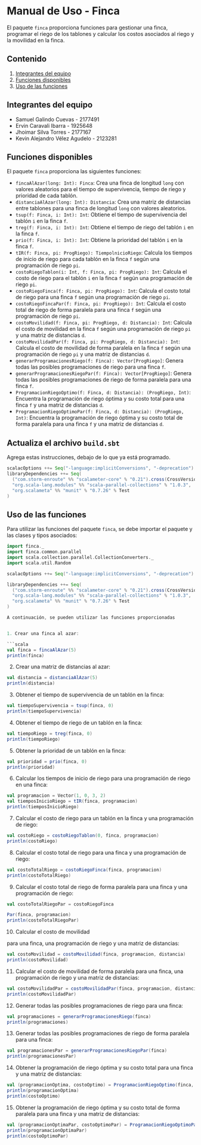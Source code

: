 
# Manual de Uso - Finca

El paquete `finca` proporciona funciones para gestionar una finca, programar el riego de los tablones y calcular los costos asociados al riego y la movilidad en la finca.

## Contenido

1. [Integrantes del equipo](#integrantes)
2. [Funciones disponibles](#funciones-disponibles)
3. [Uso de las funciones](#uso-de-las-funciones)

## Integrantes del equipo<a name="integrantes"></a>

- Samuel Galindo Cuevas - 2177491
- Ervin Caravali Ibarra - 1925648
- Jhoimar Silva Torres - 2177167
- Kevin Alejandro Vélez Agudelo - 2123281

## Funciones disponibles<a name="funciones-disponibles"></a>

El paquete `finca` proporciona las siguientes funciones:

- `fincaAlAzar(long: Int): Finca`: Crea una finca de longitud `long` con valores aleatorios para el tiempo de supervivencia, tiempo de riego y prioridad de cada tablón.
- `distanciaAlAzar(long: Int): Distancia`: Crea una matriz de distancias entre tablones para una finca de longitud `long` con valores aleatorios.
- `tsup(f: Finca, i: Int): Int`: Obtiene el tiempo de supervivencia del tablón `i` en la finca `f`.
- `treg(f: Finca, i: Int): Int`: Obtiene el tiempo de riego del tablón `i` en la finca `f`.
- `prio(f: Finca, i: Int): Int`: Obtiene la prioridad del tablón `i` en la finca `f`.
- `tIR(f: Finca, pi: ProgRiego): TiempolnicioRiego`: Calcula los tiempos de inicio de riego para cada tablón en la finca `f` según una programación de riego `pi`.
- `costoRiegoTablon(i: Int, f: Finca, pi: ProgRiego): Int`: Calcula el costo de riego para el tablón `i` en la finca `f` según una programación de riego `pi`.
- `costoRiegoFinca(f: Finca, pi: ProgRiego): Int`: Calcula el costo total de riego para una finca `f` según una programación de riego `pi`.
- `costoRiegoFincaPar(f: Finca, pi: ProgRiego): Int`: Calcula el costo total de riego de forma paralela para una finca `f` según una programación de riego `pi`.
- `costoMovilidad(f: Finca, pi: ProgRiego, d: Distancia): Int`: Calcula el costo de movilidad en la finca `f` según una programación de riego `pi` y una matriz de distancias `d`.
- `costoMovilidadPar(f: Finca, pi: ProgRiego, d: Distancia): Int`: Calcula el costo de movilidad de forma paralela en la finca `f` según una programación de riego `pi` y una matriz de distancias `d`.
- `generarProgramacionesRiego(f: Finca): Vector[ProgRiego]`: Genera todas las posibles programaciones de riego para una finca `f`.
- `generarProgramacionesRiegoPar(f: Finca): Vector[ProgRiego]`: Genera todas las posibles programaciones de riego de forma paralela para una finca `f`.
- `ProgramacionRiegoOptimo(f: Finca, d: Distancia): (ProgRiego, Int)`: Encuentra la programación de riego óptima y su costo total para una finca `f` y una matriz de distancias `d`.
- `ProgramacionRiegoOptimoPar(f: Finca, d: Distancia): (ProgRiego, Int)`: Encuentra la programación de riego óptima y su costo total de forma paralela para una finca `f` y una matriz de distancias `d`.



## Actualiza el archivo `build.sbt` <a name="build.sbt"></a>
Agrega estas instrucciones, debajo de lo que ya está programado.

```scala
scalacOptions ++= Seq("-language:implicitConversions", "-deprecation")
libraryDependencies ++= Seq(
  ("com.storm-enroute" %% "scalameter-core" % "0.21").cross(CrossVersion.for3Use2_13),
  "org.scala-lang.modules" %% "scala-parallel-collections" % "1.0.3",
  "org.scalameta" %% "munit" % "0.7.26" % Test
)
```


## Uso de las funciones<a name="uso-de-las-funciones"></a>

Para utilizar las funciones del paquete `finca`, se debe importar el paquete y las clases y tipos asociados:

```scala
import finca._
import finca.common.parallel
import scala.collection.parallel.CollectionConverters._
import scala.util.Random

scalacOptions ++= Seq("-language:implicitConversions", "-deprecation")

libraryDependencies ++= Seq(
  ("com.storm-enroute" %% "scalameter-core" % "0.21").cross(CrossVersion.for3Use2_13),
  "org.scala-lang.modules" %% "scala-parallel-collections" % "1.0.3",
  "org.scalameta" %% "munit" % "0.7.26" % Test
)

A continuación, se pueden utilizar las funciones proporcionadas 


1. Crear una finca al azar:

```scala
val finca = fincaAlAzar(5)
println(finca)
```

2. Crear una matriz de distancias al azar:

```scala
val distancia = distanciaAlAzar(5)
println(distancia)
```

3. Obtener el tiempo de supervivencia de un tablón en la finca:

```scala
val tiempoSupervivencia = tsup(finca, 0)
println(tiempoSupervivencia)
```

4. Obtener el tiempo de riego de un tablón en la finca:

```scala
val tiempoRiego = treg(finca, 0)
println(tiempoRiego)
```

5. Obtener la prioridad de un tablón en la finca:

```scala
val prioridad = prio(finca, 0)
println(prioridad)
```

6. Calcular los tiempos de inicio de riego para una programación de riego en una finca:

```scala
val programacion = Vector(1, 0, 3, 2)
val tiemposInicioRiego = tIR(finca, programacion)
println(tiemposInicioRiego)
```

7. Calcular el costo de riego para un tablón en la finca y una programación de riego:

```scala
val costoRiego = costoRiegoTablon(0, finca, programacion)
println(costoRiego)
```

8. Calcular el costo total de riego para una finca y una programación de riego:

```scala
val costoTotalRiego = costoRiegoFinca(finca, programacion)
println(costoTotalRiego)
```

9. Calcular el costo total de riego de forma paralela para una finca y una programación de riego:

```scala
val costoTotalRiegoPar = costoRiegoFinca

Par(finca, programacion)
println(costoTotalRiegoPar)
```

10. Calcular el costo de movilidad

 para una finca, una programación de riego y una matriz de distancias:

```scala
val costoMovilidad = costoMovilidad(finca, programacion, distancia)
println(costoMovilidad)
```

11. Calcular el costo de movilidad de forma paralela para una finca, una programación de riego y una matriz de distancias:

```scala
val costoMovilidadPar = costoMovilidadPar(finca, programacion, distancia)
println(costoMovilidadPar)
```

12. Generar todas las posibles programaciones de riego para una finca:

```scala
val programaciones = generarProgramacionesRiego(finca)
println(programaciones)
```

13. Generar todas las posibles programaciones de riego de forma paralela para una finca:

```scala
val programacionesPar = generarProgramacionesRiegoPar(finca)
println(programacionesPar)
```

14. Obtener la programación de riego óptima y su costo total para una finca y una matriz de distancias:

```scala
val (programacionOptima, costoOptimo) = ProgramacionRiegoOptimo(finca, distancia)
println(programacionOptima)
println(costoOptimo)
```

15. Obtener la programación de riego óptima y su costo total de forma paralela para una finca y una matriz de distancias:

```scala
val (programacionOptimaPar, costoOptimoPar) = ProgramacionRiegoOptimoPar(finca, distancia)
println(programacionOptimaPar)
println(costoOptimoPar)
```












